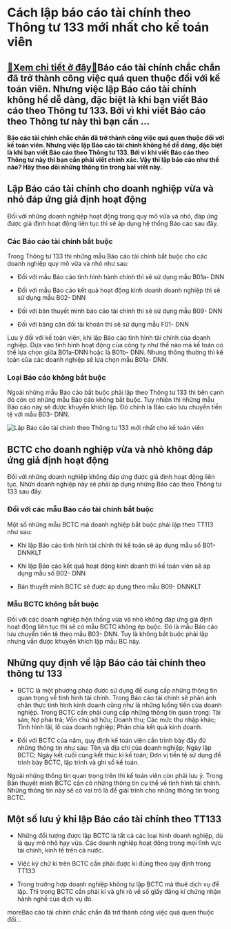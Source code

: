 Cách lập báo cáo tài chính theo Thông tư 133 mới nhất cho kế toán viên
======================================================================

[:gift:Xem chi tiết ở đây:gift:](https://hddtvn.com/cach-lap-bao-cao-tai-chinh-theo-thong-tu-133-moi-nhat-cho-ke-toan-vien/)Báo cáo tài chính chắc chắn đã trở thành công việc quá quen thuộc đối với kế toán viên. Nhưng việc lập Báo cáo tài chính không hề dễ dàng, đặc biệt là khi bạn viết Báo cáo theo Thông tư 133. Bởi vì khi viết Báo cáo theo Thông tư này thì bạn cần …
------------------------------------------------------------------------------------------------------------------------------------------------------------------------------------------------------------------------------------------------------

**Báo cáo tài chính chắc chắn đã trở thành công việc quá quen thuộc đối với kế toán viên. Nhưng việc lập Báo cáo tài chính không hề dễ dàng, đặc biệt là khi bạn viết Báo cáo theo Thông tư 133. Bởi vì khi viết Báo cáo theo Thông tư này thì bạn cần phải viết chính xác. Vậy thì lập báo cáo như thế nào? Hãy theo dõi những thông tin trong bài viết này.**



Lập Báo cáo tài chính cho doanh nghiệp vừa và nhỏ đáp ứng giả định hoạt động
----------------------------------------------------------------------------


Đối với những doanh nghiệp hoạt động trong quy mô vừa và nhỏ, đáp ứng được giả định hoạt động liên tục thì sẽ áp dụng hệ thống Báo cáo sau đây.


### Các Báo cáo tài chính bắt buộc


Trong Thông tư 133 thì những mẫu Báo cáo tài chính bắt buộc cho các doanh nghiệp quy mô vừa và nhỏ như sau:




* Đối với mẫu Báo cáo tình hình hành chính thì sẽ sử dụng mẫu B01a- DNN

* Đối với mẫu Báo cáo kết quả hoạt động kinh doanh doanh nghiệp thì sẽ sử dụng mẫu B02- DNN

* Đối với bản thuyết minh báo cáo tài chính thì sẽ sử dụng mẫu B09- DNN

* Đối với bảng cân đối tài khoản thì sẽ sử dụng mẫu F01- DNN



Lưu ý đối với kế toán viên, khi lập Báo cáo tình hình tài chính của doanh nghiệp. Dựa vào tình hình hoạt động của công ty như thế nào mà kế toán có thể lựa chọn giữa B01a-DNN hoặc là B01b- DNN. Nhưng thông thường thì kế toán của các doanh nghiệp sẽ lựa chọn mẫu B01a- DNN.


### Loại Báo cáo không bắt buộc


Ngoài những mẫu Báo cáo bắt buộc phải lập theo Thông tư 133 thì bên cạnh đó còn có những mẫu Báo cáo không bắt buộc. Tuy nhiên thì những mẫu Báo cáo này sẽ được khuyến khích lập. Đó chính là Báo cáo lưu chuyển tiền tệ với mẫu B03- DNN.


![Lập Báo cáo tài chính theo Thông tư 133 mới nhất cho kế toán viên](https://hddtvn.com/wp-content/uploads/2021/01/BCTC.jpg)


BCTC cho doanh nghiệp vừa và nhỏ không đáp ứng giả định hoạt động
-----------------------------------------------------------------


Đối với những doanh nghiệp không đáp ứng được giả định hoạt động liên tục. Nhữn doanh nghiệp này sẽ phải áp dụng những Báo cáo theo Thông tư 133 sau đây.


### Đối với các mẫu Báo cáo tài chính bắt buộc


Một số những mẫu BCTC mà doanh nghiệp bắt buộc phải lập theo TT113 như sau:




* Khi lập Báo cáo tình hình tài chính thì kế toán sẽ áp dụng mẫu số B01- DNNKLT

* Khi lập Báo cáo kết quả hoạt động kinh doanh thì kế toán viên sẽ áp dụng mẫu số B02- DNN

* Bản thuyết minh BCTC sẽ được áp dụng theo mẫu B09- DNNKLT



### Mẫu BCTC không bắt buộc


Đối với các doanh nghiệp hện thống vừa và nhỏ không đáp ứng giả định hoạt động liên tục thì sẽ có mẫu BCTC không ép buộc. Đó là mẫu Báo cáo lưu chuyển tiền tệ theo mẫu B03- DNN. Tuy là không bắt buộc phải lập nhưng vẫn được khuyến khích lập mẫu BC này.


Những quy định về lập Báo cáo tài chính theo thông tư 133
---------------------------------------------------------




* BCTC là một phương pháp được sử dụng để cung cấp những thông tin quan trọng về tình hình tài chính. Trong Báo cáo tài chính sẽ phản ánh chân thực tình hình kinh doanh cũng như là những luồng tiền của doanh nghiệp. Trong BCTC cần phải cung cấp những thông tin quan trọng: Tài sản; Nợ phải trả; Vốn chủ sở hữu; Doanh thu; Các mức thu nhập khác; Tình hình lãi, lỗ của doanh nghiệp; Phân chia kết quả kinh doanh.

* Đối với BCTC của năm, quy định kế toán viên cần trình bày đầy đủ những thông tin như sau: Tên và địa chỉ của doanh nghiệp; Ngày lập BCTC; Ngày kết cuối cùng kết thúc kì kế toán; Đơn vị tiền tệ sử dụng để trình bày BCTC, lập trình và ghi sổ kế toán.



Ngoài những thông tin quan trọng trên thì kế toán viên còn phải lưu ý. Trong Bản thuyết minh BCTC cần có những thông tin cụ thể về tình hình tài chính. Những thông tin này sẽ có vai trò là để giải trình cho những thông tin trong BCTC.


Một số lưu ý khi lập Báo cáo tài chính theo TT133
-------------------------------------------------




* Những đối tượng được lập BCTC là tất cả các loại hình doanh nghiệp, dù là quy mô nhỏ hay vừa. Các doanh nghiệp hoạt động trong mọi lĩnh vực tài chính, kinh tế trên cả nước.

* Việc ký chữ kí trên BCTC cần phải được kí đúng theo quy định trong TT133

* Trong trường hợp doanh nghiệp không tự lập BCTC mà thuê dịch vụ để lập. Thì trong BCTC cần phải kí và ghi rõ về số giấy đăng kí chứng nhận hành nghề của dịch vụ đó.



moreBáo cáo tài chính chắc chắn đã trở thành công việc quá quen thuộc đối…

